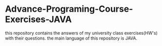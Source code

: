 # Advance-Programing-Course-Exercises-JAVA
this repository contains the answers of my university class exercises(HW's) with their questions. the main language of this repository is JAVA.
